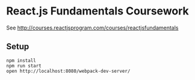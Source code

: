 # React.js Fundamentals Coursework

See http://courses.reactjsprogram.com/courses/reactjsfundamentals

## Setup

```
npm install
npm run start
open http://localhost:8080/webpack-dev-server/
```
